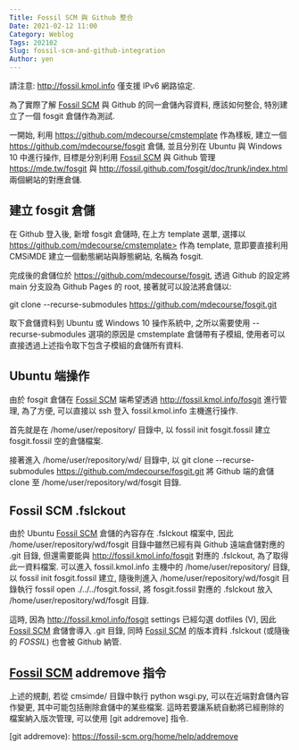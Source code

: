 ```yaml
---
Title: Fossil SCM 與 Github 整合
Date: 2021-02-12 11:00
Category: Weblog
Tags: 202102
Slug: fossil-scm-and-github-integration
Author: yen
---
```


請注意: <http://fossil.kmol.info> 僅支援 IPv6 網路協定.

為了實際了解 [Fossil SCM] 與 Github 的同一倉儲內容資料, 應該如何整合, 特別建立了一個 fosgit 倉儲作為測試.

[Fossil SCM]: https://www.fossil-scm.org

<!-- PELICAN_END_SUMMARY -->

一開始, 利用 <https://github.com/mdecourse/cmstemplate> 作為樣板, 建立一個 <https://github.com/mdecourse/fosgit> 倉儲, 並且分別在 Ubuntu 與 Windows 10 中進行操作, 目標是分別利用 [Fossil SCM] 與 Github 管理 <https://mde.tw/fosgit> 與 <http://fossil.github.com/fosgit/doc/trunk/index.html> 兩個網站的對應倉儲.

建立 fosgit 倉儲
----

在 Github 登入後, 新增 fosgit 倉儲時, 在上方 template 選單, 選擇以 https://github.com/mdecourse/cmstemplate> 作為 template, 意即要直接利用 CMSiMDE 建立一個動態網站與靜態網站, 名稱為 fosgit.

完成後的倉儲位於 <https://github.com/mdecourse/fosgit>, 透過 Github 的設定將 main 分支設為 Github Pages 的 root, 接著就可以設法將倉儲以:

git clone --recurse-submodules https://github.com/mdecourse/fosgit.git

取下倉儲資料到 Ubuntu 或 Windows 10 操作系統中, 之所以需要使用 --recurse-submodules 選項的原因是 cmstemplate 倉儲帶有子模組, 使用者可以直接透過上述指令取下包含子模組的倉儲所有資料.

Ubuntu 端操作
----

由於 fosgit 倉儲在 [Fossil SCM] 端希望透過 <http://fossil.kmol.info/fosgit> 進行管理, 為了方便, 可以直接以 ssh 登入 fossil.kmol.info 主機進行操作.

首先就是在 /home/user/repository/ 目錄中, 以  fossil init fosgit.fossil 建立 fosgit.fossil 空的倉儲檔案.

接著進入 /home/user/repository/wd/ 目錄中, 以 git clone --recurse-submodules https://github.com/mdecourse/fosgit.git 將 Github 端的倉儲 clone 至 /home/user/repository/wd/fosgit 目錄.

Fossil SCM .fslckout
----
由於 Ubuntu [Fossil SCM] 倉儲的內容存在 .fslckout 檔案中, 因此  /home/user/repository/wd/fosgit 目錄中雖然已經有與 Github 遠端倉儲對應的 .git 目錄, 但還需要能與 <http://fossil.kmol.info/fosgit> 對應的 .fslckout, 為了取得此一資料檔案. 可以進入 fossil.kmol.info 主機中的 /home/user/repository/ 目錄, 以 fossil init fosgit.fossil 建立, 隨後則進入 /home/user/repository/wd/fosgit 目錄執行 fossil open ./../../fosgit.fossil, 將 fosgit.fossil 對應的 .fslckout 放入  /home/user/repository/wd/fosgit 目錄.

這時, 因為 <http://fossil.kmol.info/fosgit> settings 已經勾選 dotfiles (V), 因此 [Fossil SCM] 倉儲會導入 .git 目錄, 同時 [Fossil SCM] 的版本資料 .fslckout (或隨後的 _FOSSIL_) 也會被 Github 納管.

[Fossil SCM] addremove 指令
----

上述的規劃, 若從 cmsimde/ 目錄中執行 python wsgi.py, 可以在近端對倉儲內容作變更, 其中可能包括刪除倉儲中的某些檔案. 這時若要讓系統自動將已經刪除的檔案納入版次管理, 可以使用 [git addremove] 指令.

[git addremove): https://fossil-scm.org/home/help/addremove
